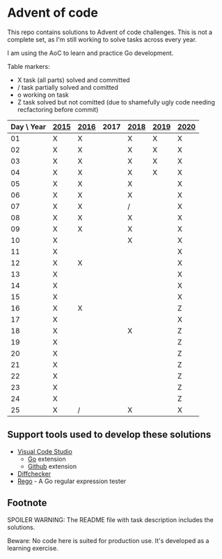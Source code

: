 # Advent of code

This repo contains solutions to Advent of code challenges. This is not a complete set, as I'm still working to solve tasks across every year.

I am using the AoC to learn and practice Go development.

Table markers:

* X task (all parts) solved and committed
* / task partially solved and comitted
* o working on task
* Z task solved but not comitted (due to shamefully ugly code needing recfactoring before commit)

| Day \ Year | [2015](https://github.com/mahler/adventofcode/tree/main/2015) | [2016](https://github.com/mahler/adventofcode/tree/main/2016) | 2017 | [2018](https://github.com/mahler/adventofcode/tree/main/2018) | [2019](https://github.com/mahler/adventofcode/tree/main/2019) | [2020](https://github.com/mahler/adventofcode/tree/main/2020) |
| ---------- | ------------------------------------------------------------- | ------------------------------------------------------------- | ---- | ------------------------------------------------------------- | ------------------------------------------------------------- | ------------------------------------------------------------- |
| 01         | X                                                             | X                                                             |      | X                                                             | X                                                             | X                                                             |
| 02         | X                                                             | X                                                             |      | X                                                             | X                                                             | X                                                             |
| 03         | X                                                             | X                                                             |      | X                                                             | X                                                             | X                                                             |
| 04         | X                                                             | X                                                             |      | X                                                             | X                                                             | X                                                             |
| 05         | X                                                             | X                                                             |      | X                                                             |                                                               | X                                                             |
| 06         | X                                                             | X                                                             |      | X                                                             |                                                               | X                                                             |
| 07         | X                                                             | X                                                             |      | /                                                             |                                                               | X                                                             |
| 08         | X                                                             | X                                                             |      | X                                                             |                                                               | X                                                             |
| 09         | X                                                             | X                                                             |      | X                                                             |                                                               | X                                                             |
| 10         | X                                                             |                                                               |      | X                                                             |                                                               | X                                                             |
| 11         | X                                                             |                                                               |      |                                                               |                                                               | X                                                             |
| 12         | X                                                             | X                                                             |      |                                                               |                                                               | X                                                             |
| 13         | X                                                             |                                                               |      |                                                               |                                                               | X                                                             |
| 14         | X                                                             |                                                               |      |                                                               |                                                               | X                                                             |
| 15         | X                                                             |                                                               |      |                                                               |                                                               | X                                                             |
| 16         | X                                                             | X                                                             |      |                                                               |                                                               | Z                                                             |
| 17         | X                                                             |                                                               |      |                                                               |                                                               | X                                                             |
| 18         | X                                                             |                                                               |      | X                                                             |                                                               | Z                                                             |
| 19         | X                                                             |                                                               |      |                                                               |                                                               | Z                                                             |
| 20         | X                                                             |                                                               |      |                                                               |                                                               | Z                                                             |
| 21         | X                                                             |                                                               |      |                                                               |                                                               | Z                                                             |
| 22         | X                                                             |                                                               |      |                                                               |                                                               | Z                                                             |
| 23         | X                                                             |                                                               |      |                                                               |                                                               | Z                                                             |
| 24         | X                                                             |                                                               |      |                                                               |                                                               | Z                                                             |
| 25         | X                                                             | /                                                             |      | X                                                             |                                                               | X                                                             |

## Support tools used to develop these solutions

* [Visual Code Studio](https://code.visualstudio.com/)
  * [Go](https://marketplace.visualstudio.com/items?itemName=golang.Go) extension
  * [Github](https://marketplace.visualstudio.com/items?itemName=KnisterPeter.vscode-github) extension
* [Diffchecker](https://www.diffchecker.com/)
* [Rego](https://regoio.herokuapp.com/) - A Go regular expression tester

## Footnote

SPOILER WARNING: The README file with task description includes the solutions.

Beware: No code here is suited for production use. It's developed as a learning exercise.